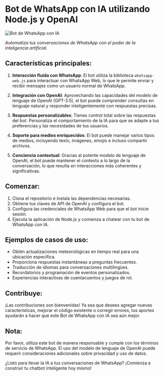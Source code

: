 # Bot de WhatsApp con IA utilizando Node.js y OpenAI

![Bot de WhatsApp con IA](link_to_image)

*Automatiza tus conversaciones de WhatsApp con el poder de la inteligencia artificial.*

## Características principales:

1. **Interacción fluida con WhatsApp**: El bot utiliza la biblioteca `whatsapp-web.js` para interactuar con WhatsApp Web, lo que le permite enviar y recibir mensajes como un usuario normal de WhatsApp.

2. **Integración con OpenAI**: Aprovechando las capacidades del modelo de lenguaje de OpenAI (GPT-3.5), el bot puede comprender consultas en lenguaje natural y responder inteligentemente con respuestas precisas.

3. **Respuestas personalizables**: Tienes control total sobre las respuestas del bot. Personaliza el comportamiento de la IA para que se adapte a tus preferencias y las necesidades de tus usuarios.

4. **Soporte para medios enriquecidos**: El bot puede manejar varios tipos de medios, incluyendo texto, imágenes, emojis e incluso compartir archivos.

5. **Conciencia contextual**: Gracias al potente modelo de lenguaje de OpenAI, el bot puede mantener el contexto a lo largo de la conversación, lo que resulta en interacciones más coherentes y significativas.

## Comenzar:

1. Clona el repositorio e instala las dependencias necesarias.
2. Obtiene tus claves de API de OpenAI y configura el bot.
3. Configura las credenciales de WhatsApp Web para que el bot inicie sesión.
4. Ejecuta la aplicación de Node.js y comienza a chatear con tu bot de WhatsApp con IA.

## Ejemplos de casos de uso:

- Obtén actualizaciones meteorológicas en tiempo real para una ubicación específica.
- Proporciona respuestas instantáneas a preguntas frecuentes.
- Traducción de idiomas para conversaciones multilingües.
- Recordatorios y programación de eventos personalizados.
- Experiencias interactivas de cuentacuentos y juegos de rol.

## Contribuye:

¡Las contribuciones son bienvenidas! Ya sea que desees agregar nuevas características, mejorar el código existente o corregir errores, tus aportes ayudarán a hacer que este Bot de WhatsApp con IA sea aún mejor.

## Nota:

Por favor, utiliza este bot de manera responsable y cumple con los términos de servicio de WhatsApp. El uso del modelo de lenguaje de OpenAI puede requerir consideraciones adicionales sobre privacidad y uso de datos.

¿Listo para llevar la IA a tus conversaciones de WhatsApp? ¡Comienza a construir tu chatbot inteligente hoy mismo!
